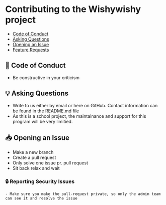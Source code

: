 # Contributing to the Wishywishy project #

- [Code of Conduct](#book-code-of-conduct)
- [Asking Questions](#bulb-asking-questions)
- [Opening an Issue](#inbox_tray-opening-an-issue)
- [Feature Requests](#love_letter-feature-requests)



 ## :book: Code of Conduct
  - Be constructive in your criticism
    
 ## :bulb: Asking Questions

  - Write to us either by email or here on GitHub. Contact information can be found in the README.md file
  - As this is a school project, the maintainance and support for this program will be very limitied.

## :inbox_tray: Opening an Issue
  - Make a new branch
  - Create a pull request
  - Only solve one issue pr. pull request
  - Sit back relax and wait

### :lock: Reporting Security Issues
    - Make sure you make the pull-request private, so only the admin team can see it and resolve the issue
